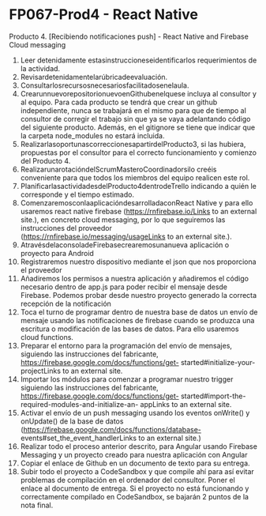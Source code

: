# FP067-Prod4 - React Native
Producto 4. [Recibiendo notificaciones push] - React Native and Firebase Cloud messaging

1. Leer detenidamente estasinstruccioneseidentificarlos requerimientos de la actividad.
2. Revisardetenidamentelarúbricadeevaluación.
3. Consultarlosrecursosnecesariosfacilitadosenelaula.
4. CrearunnuevorepositorionuevoenGithubenelquese
incluya al consultor y al equipo. Para cada producto se tendrá que crear un github independiente, nunca se trabajará en el mismo para que de tiempo al consultor de corregir el trabajo sin que ya se vaya adelantando código del siguiente producto. Además, en el gitignore se tiene que indicar que la carpeta node_modules no estará incluida.
5. RealizarlasoportunascorreccionesapartirdelProducto3, si las hubiera, propuestas por el consultor para el correcto funcionamiento y comienzo del Producto 4.
6. RealizarunarotacióndelScrumMasteroCoordinadorsilo creéis conveniente para que todos los miembros del equipo realicen este rol.
7. PlanificarlasactividadesdelProducto4dentrodeTrello indicando a quién le corresponde y el tiempo estimado.
8. ComenzaremosconlaaplicacióndesarrolladaconReact Native y para ello usaremos react native firebase (https://rnfirebase.io/Links to an external site.), en concreto cloud messaging, por lo que seguiremos las instrucciones del proveedor (https://rnfirebase.io/messaging/usageLinks to an external site.).
9. AtravésdelaconsoladeFirebasecrearemosunanueva aplicación o proyecto para Android
10. Registraremos nuestro dispositivo mediante el json que nos proporciona el proveedor
11. Añadiremos los permisos a nuestra aplicación y añadiremos el código necesario dentro de app.js para poder recibir el mensaje desde Firebase. Podemos probar desde nuestro proyecto generado la correcta recepción de la notificación
12. Toca el turno de programar dentro de nuestra base de datos un envío de mensaje usando las notificaciones de firebase cuando se produzca una escritura o modificación de las bases de datos. Para ello usaremos cloud functions.
13. Preparar el entorno para la programación del envío de mensajes, siguiendo las instrucciones del
fabricante, https://firebase.google.com/docs/functions/get- started#initialize-your-projectLinks to an external site.
14. Importar los módulos para comenzar a programar nuestro trigger siguiendo las instrucciones del fabricante, https://firebase.google.com/docs/functions/get- started#import-the-required-modules-and-initialize-an- appLinks to an external site.
15. Activar el envío de un push messaging usando los eventos onWrite() y onUpdate() de la base de datos (https://firebase.google.com/docs/functions/database- events#set_the_event_handlerLinks to an external site.) 
16. Realizar todo el proceso anterior descrito, para Angular usando Firebase Messaging y un proyecto creado para nuestra aplicación con Angular
17. Copiar el enlace de Github en un documento de texto para
su entrega.
18. Subir todo el proyecto a CodeSandbox y que compile ahí
para así evitar problemas de compilación en el ordenador del consultor. Poner el enlace al documento de entrega. Si el proyecto no está funcionando y correctamente compilado en CodeSandbox, se bajarán 2 puntos de la nota final.
